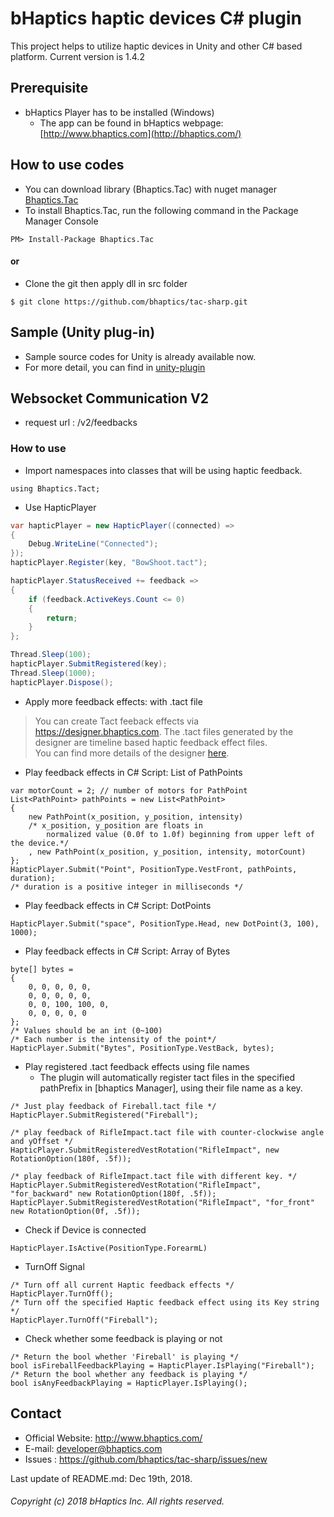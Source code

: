 # bHaptics haptic devices C# plugin
This project helps to utilize haptic devices in Unity and other C# based platform.
Current version is 1.4.2

## Prerequisite
* bHaptics Player has to be installed (Windows)
   * The app can be found in 
   bHaptics webpage: [http://www.bhaptics.com](http://bhaptics.com/)

## How to use codes
* You can download library (Bhaptics.Tac) with nuget manager [Bhaptics.Tac](https://www.nuget.org/packages/Bhaptics.Tac/)
* To install Bhaptics.Tac, run the following command in the Package Manager Console
```
PM> Install-Package Bhaptics.Tac
```
#### or 
    
* Clone the git then apply dll in src folder
```
$ git clone https://github.com/bhaptics/tac-sharp.git
```

## Sample (Unity plug-in)
* Sample source codes for Unity is already available now. 
* For more detail, you can find in [unity-plugin](https://github.com/bhaptics/tactosy-sharp/tree/master/samples/tac-sharp-unity)


## Websocket Communication V2

* request url : /v2/feedbacks

### How to use

 * Import namespaces into classes that will be using haptic feedback.

```
using Bhaptics.Tact;
```

* Use HapticPlayer

```C#
var hapticPlayer = new HapticPlayer((connected) =>
{
    Debug.WriteLine("Connected");
});
hapticPlayer.Register(key, "BowShoot.tact");

hapticPlayer.StatusReceived += feedback =>
{
    if (feedback.ActiveKeys.Count <= 0)
    {
        return;
    }
};

Thread.Sleep(100);
hapticPlayer.SubmitRegistered(key);
Thread.Sleep(1000);
hapticPlayer.Dispose();
```
 
    
* Apply more feedback effects: with .tact file
  
>You can create Tact feeback effects via https://designer.bhaptics.com. The .tact files generated by the designer are timeline based haptic feedback effect files.<br/>
You can find more details of the designer [here](http://bhaptics.com/studio.html).<br/>


* Play feedback effects in C# Script: List of PathPoints

```
var motorCount = 2; // number of motors for PathPoint
List<PathPoint> pathPoints = new List<PathPoint>
{
    new PathPoint(x_position, y_position, intensity)
    /* x_position, y_position are floats in
        normalized value (0.0f to 1.0f) beginning from upper left of the device.*/
    , new PathPoint(x_position, y_position, intensity, motorCount)
};
HapticPlayer.Submit("Point", PositionType.VestFront, pathPoints, duration);
/* duration is a positive integer in milliseconds */
```
	
	
* Play feedback effects in C# Script: DotPoints

```
HapticPlayer.Submit("space", PositionType.Head, new DotPoint(3, 100), 1000);
```


* Play feedback effects in C# Script: Array of Bytes

```
byte[] bytes =
{
    0, 0, 0, 0, 0,
    0, 0, 0, 0, 0,
    0, 0, 100, 100, 0,
    0, 0, 0, 0, 0
}; 
/* Values should be an int (0~100)
/* Each number is the intensity of the point*/
HapticPlayer.Submit("Bytes", PositionType.VestBack, bytes);
```

* Play registered .tact feedback effects using file names
   * The plugin will automatically register tact files in the specified pathPrefix in [bhaptics Manager], using their file name as a key.

```
/* Just play feedback of Fireball.tact file */
HapticPlayer.SubmitRegistered("Fireball");

/* play feedback of RifleImpact.tact file with counter-clockwise angle and yOffset */
HapticPlayer.SubmitRegisteredVestRotation("RifleImpact", new RotationOption(180f, .5f));

/* play feedback of RifleImpact.tact file with different key. */
HapticPlayer.SubmitRegisteredVestRotation("RifleImpact", "for_backward" new RotationOption(180f, .5f));
HapticPlayer.SubmitRegisteredVestRotation("RifleImpact", "for_front" new RotationOption(0f, .5f));
```

* Check if Device is connected

```
HapticPlayer.IsActive(PositionType.ForearmL)
```


* TurnOff Signal

```
/* Turn off all current Haptic feedback effects */
HapticPlayer.TurnOff();
/* Turn off the specified Haptic feedback effect using its Key string */
HapticPlayer.TurnOff("Fireball");
```

* Check whether some feedback is playing or not

```
/* Return the bool whether 'Fireball' is playing */
bool isFireballFeedbackPlaying = HapticPlayer.IsPlaying("Fireball");
/* Return the bool whether any feedback is playing */
bool isAnyFeedbackPlaying = HapticPlayer.IsPlaying();
```


## Contact
* Official Website: http://www.bhaptics.com/
* E-mail: developer@bhaptics.com
* Issues : https://github.com/bhaptics/tac-sharp/issues/new

Last update of README.md: Dec 19th, 2018.

###### Copyright (c) 2018 bHaptics Inc. All rights reserved.
